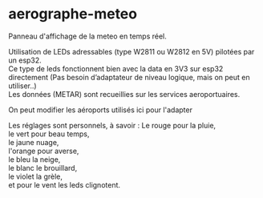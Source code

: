 # aerographe-meteo
Panneau d'affichage de la meteo en temps réel.

Utilisation de LEDs adressables (type W2811 ou W2812 en 5V) pilotées par un esp32.  
Ce type de leds fonctionnent bien avec la data en 3V3 sur esp32 directement
(Pas besoin d’adaptateur de niveau logique, mais on peut en utiliser..)  
Les données (METAR) sont recueillies sur les services aeroportuaires.

On peut modifier les aéroports utilisés ici pour l'adapter

Les réglages sont personnels, à savoir :
Le rouge pour la pluie,  
le vert pour beau temps,  
le jaune nuage,  
l'orange pour averse,  
le bleu la neige,  
le blanc le brouillard,   
le violet la grèle,  
et pour le vent les leds clignotent.
